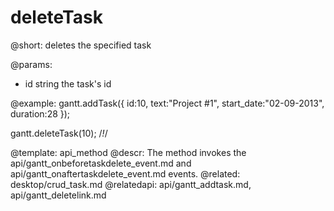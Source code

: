 deleteTask
=============
@short: deletes the specified  task
	

@params:
- id	string	the task's id

@example:
gantt.addTask({
    id:10,
    text:"Project #1",
    start_date:"02-09-2013",
    duration:28
});

gantt.deleteTask(10); /*!*/ 


@template:	api_method
@descr:
The method invokes the api/gantt_onbeforetaskdelete_event.md and api/gantt_onaftertaskdelete_event.md events.
@related:
	desktop/crud_task.md
@relatedapi:
	api/gantt_addtask.md, api/gantt_deletelink.md